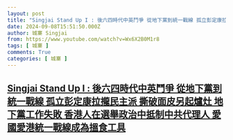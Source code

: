 ```yaml
---
layout: post
title: "Singjai Stand Up I : 後六四時代中英鬥爭 從地下黨到統一戰線 孤立彭定康拉攏民主派 撕破面皮另起爐灶 地下黨工作失敗 香港人在選舉政治中抵制中共代理人 愛國愛港統一戰線成為搵食工具"
date: 2024-09-08T15:51:50.000Z
author: 城寨 Singjai
from: https://www.youtube.com/watch?v=Wx6X2B0M1r8
tags: [ 城寨 ]
comments: True
categories: [ 城寨 ]
---
```

<!--1725810710000-->
[Singjai Stand Up I : 後六四時代中英鬥爭 從地下黨到統一戰線 孤立彭定康拉攏民主派 撕破面皮另起爐灶 地下黨工作失敗 香港人在選舉政治中抵制中共代理人 愛國愛港統一戰線成為搵食工具](https://www.youtube.com/watch?v=Wx6X2B0M1r8)
------

<div>

</div>
